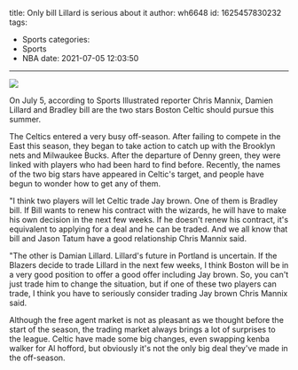 title: Only bill Lillard is serious about it
author: wh6648
id: 1625457830232
tags: 
- Sports
categories: 
- Sports
- NBA
date: 2021-07-05 12:03:50
---
![](https://p3.itc.cn/q_70/images01/20210705/712e284e7cf946d98d77bb73ddcd3127.png)


On July 5, according to Sports Illustrated reporter Chris Mannix, Damien Lillard and Bradley bill are the two stars Boston Celtic should pursue this summer.

The Celtics entered a very busy off-season. After failing to compete in the East this season, they began to take action to catch up with the Brooklyn nets and Milwaukee Bucks. After the departure of Denny green, they were linked with players who had been hard to find before. Recently, the names of the two big stars have appeared in Celtic's target, and people have begun to wonder how to get any of them.

"I think two players will let Celtic trade Jay brown. One of them is Bradley bill. If Bill wants to renew his contract with the wizards, he will have to make his own decision in the next few weeks. If he doesn't renew his contract, it's equivalent to applying for a deal and he can be traded. And we all know that bill and Jason Tatum have a good relationship Chris Mannix said.

"The other is Damian Lillard. Lillard's future in Portland is uncertain. If the Blazers decide to trade Lillard in the next few weeks, I think Boston will be in a very good position to offer a good offer including Jay brown. So, you can't just trade him to change the situation, but if one of these two players can trade, I think you have to seriously consider trading Jay brown Chris Mannix said.

Although the free agent market is not as pleasant as we thought before the start of the season, the trading market always brings a lot of surprises to the league. Celtic have made some big changes, even swapping kenba walker for Al hofford, but obviously it's not the only big deal they've made in the off-season.

